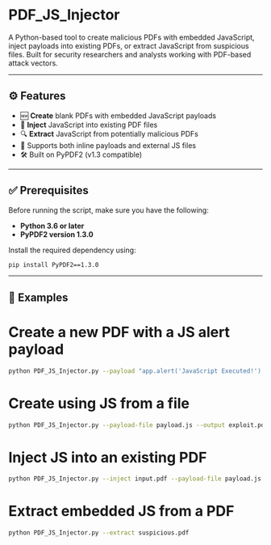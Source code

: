 # PDF_JS_Injector

A Python-based tool to create malicious PDFs with embedded JavaScript, inject payloads into existing PDFs, or extract JavaScript from suspicious files. Built for security researchers and analysts working with PDF-based attack vectors.

---

## ⚙️ Features

- 🆕 **Create** blank PDFs with embedded JavaScript payloads
- 💉 **Inject** JavaScript into existing PDF files
- 🔍 **Extract** JavaScript from potentially malicious PDFs
- 📜 Supports both inline payloads and external JS files
- 🛠 Built on PyPDF2 (v1.3 compatible)

---

## ✅ Prerequisites

Before running the script, make sure you have the following:

- **Python 3.6 or later**
- **PyPDF2 version 1.3.0**

Install the required dependency using:

```bash
pip install PyPDF2==1.3.0
```

---

## 🧪 Examples

# Create a new PDF with a JS alert payload
```bash
python PDF_JS_Injector.py --payload "app.alert('JavaScript Executed!');"
```
# Create using JS from a file
```bash
python PDF_JS_Injector.py --payload-file payload.js --output exploit.pdf
```
# Inject JS into an existing PDF
```bash
python PDF_JS_Injector.py --inject input.pdf --payload-file payload.js --output exploit.pdf
```
# Extract embedded JS from a PDF
```bash
python PDF_JS_Injector.py --extract suspicious.pdf
```
